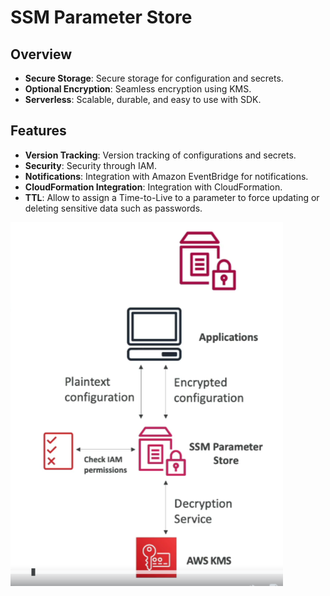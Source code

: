 # SSM Parameter Store

## Overview

- **Secure Storage**: Secure storage for configuration and secrets.
- **Optional Encryption**: Seamless encryption using KMS.
- **Serverless**: Scalable, durable, and easy to use with SDK.

## Features

- **Version Tracking**: Version tracking of configurations and secrets.
- **Security**: Security through IAM.
- **Notifications**: Integration with Amazon EventBridge for notifications.
- **CloudFormation Integration**: Integration with CloudFormation.
- **TTL**: Allow to assign a Time-to-Live to a parameter to force updating or deleting sensitive data such as passwords.

![SSM Parameter Store](../z_resources/images/ssm/ssm-parameter-store.png)